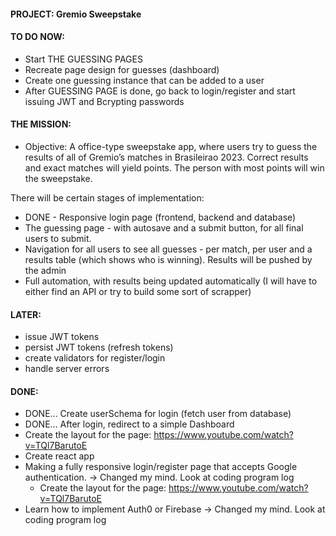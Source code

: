 #### PROJECT: Gremio Sweepstake

#### TO DO NOW:

- Start THE GUESSING PAGES
- Recreate page design for guesses (dashboard)
- Create one guessing instance that can be added to a user
- After GUESSING PAGE is done, go back to login/register and start issuing JWT and Bcrypting passwords

#### THE MISSION:

- Objective:
  A office-type sweepstake app, where users try to guess the results of all of Gremio’s matches in Brasileirao 2023. Correct results and exact matches will yield points. The person with most points will win the sweepstake.

There will be certain stages of implementation:

- DONE - Responsive login page (frontend, backend and database)
- The guessing page - with autosave and a submit button, for all final users to submit.
- Navigation for all users to see all guesses - per match, per user and a results table (which shows who is winning). Results will be pushed by the admin
- Full automation, with results being updated automatically (I will have to either find an API or try to build some sort of scrapper)

#### LATER:

- issue JWT tokens
- persist JWT tokens (refresh tokens)
- create validators for register/login
- handle server errors

#### DONE:

- DONE... Create userSchema for login (fetch user from database)
- DONE... After login, redirect to a simple Dashboard
- Create the layout for the page: https://www.youtube.com/watch?v=TQl7BarutoE
- Create react app
- Making a fully responsive login/register page that accepts Google authentication. -> Changed my mind. Look at coding program log
  - Create the layout for the page: https://www.youtube.com/watch?v=TQl7BarutoE
- Learn how to implement Auth0 or Firebase -> Changed my mind. Look at coding program log
